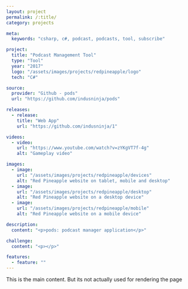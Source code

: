 ```yaml
---
layout: project
permalink: /:title/
category: projects

meta:
  keywords: "csharp, c#, podcast, podcasts, tool, subscribe"

project:
  title: "Podcast Management Tool"
  type: "Tool"
  year: "2017"
  logo: "/assets/images/projects/redpineapple/logo"
  tech: "C#"

source:
  provider: "Github - pods"
  url: "https://github.com/indusninja/pods"

releases:
  - release:
    title: "Web App"
    url: "https://github.com/indusninja/1"

videos:
  - video:
    url: "https://www.youtube.com/watch?v=zYKgVT7f-4g"
    alt: "Gameplay video"

images:
  - image:
    url: "/assets/images/projects/redpineapple/devices"
    alt: "Red Pineapple website on tablet, mobile and desktop"
  - image:
    url: "/assets/images/projects/redpineapple/desktop"
    alt: "Red Pineapple website on a desktop device"
  - image:
    url: "/assets/images/projects/redpineapple/mobile"
    alt: "Red Pineapple website on a mobile device"

description:
  content: "<p>pods: podcast manager application</p>"

challenge:
  content: "<p></p>"

features:
  - feature: ""
---
```

<p>This is the main content. But its not actually used for rendering the page</p>
